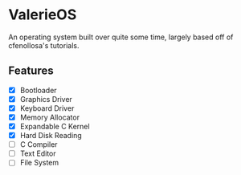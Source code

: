 # ValerieOS

An operating system built over quite some time, largely based off of cfenollosa's tutorials.
## Features
 - [X] Bootloader
 - [X] Graphics Driver
 - [X] Keyboard Driver
 - [X] Memory Allocator
 - [X] Expandable C Kernel
 - [X] Hard Disk Reading
 - [ ] C Compiler
 - [ ] Text Editor
 - [ ] File System